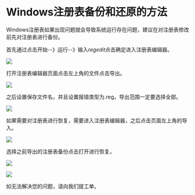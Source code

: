 # Windows注册表备份和还原的方法
Windows注册表如果出现问题就会导致系统运行存在问题，建议在对注册表修改前先对注册表进行备份。

首先通过点击开始--》运行--》输入*regedit*点击确定进入注册表编辑器。

![](https://github.com/jdcloudcom/cn/blob/edit/image/Elastic-Compute/Virtual-Machine/Windows/Windows%E6%B3%A8%E5%86%8C%E8%A1%A8%E5%A4%87%E4%BB%BD%E5%92%8C%E8%BF%98%E5%8E%9F%E7%9A%84%E6%96%B9%E6%B3%9501.png)

打开注册表编辑器页面点击左上角的文件点击导出。

![](https://github.com/jdcloudcom/cn/blob/edit/image/Elastic-Compute/Virtual-Machine/Windows/Windows%E6%B3%A8%E5%86%8C%E8%A1%A8%E5%A4%87%E4%BB%BD%E5%92%8C%E8%BF%98%E5%8E%9F%E7%9A%84%E6%96%B9%E6%B3%9502.png)

之后设置保存文件名，并且设置报错类型为.reg，导出范围一定要选择全部。

![](https://github.com/jdcloudcom/cn/blob/edit/image/Elastic-Compute/Virtual-Machine/Windows/Windows%E6%B3%A8%E5%86%8C%E8%A1%A8%E5%A4%87%E4%BB%BD%E5%92%8C%E8%BF%98%E5%8E%9F%E7%9A%84%E6%96%B9%E6%B3%9503.png)

如果需要对注册表进行恢复，需要进入注册表编辑器，之后点击页面左上角的导入。

![](https://github.com/jdcloudcom/cn/blob/edit/image/Elastic-Compute/Virtual-Machine/Windows/Windows%E6%B3%A8%E5%86%8C%E8%A1%A8%E5%A4%87%E4%BB%BD%E5%92%8C%E8%BF%98%E5%8E%9F%E7%9A%84%E6%96%B9%E6%B3%9504.png)

选择之前导出的注册表备份点击打开进行恢复。

![](https://github.com/jdcloudcom/cn/blob/edit/image/Elastic-Compute/Virtual-Machine/Windows/Windows%E6%B3%A8%E5%86%8C%E8%A1%A8%E5%A4%87%E4%BB%BD%E5%92%8C%E8%BF%98%E5%8E%9F%E7%9A%84%E6%96%B9%E6%B3%9505.png)

![](https://github.com/jdcloudcom/cn/blob/edit/image/Elastic-Compute/Virtual-Machine/Windows/Windows%E6%B3%A8%E5%86%8C%E8%A1%A8%E5%A4%87%E4%BB%BD%E5%92%8C%E8%BF%98%E5%8E%9F%E7%9A%84%E6%96%B9%E6%B3%9506.png)

如无法解决您的问题，请向我们提工单。